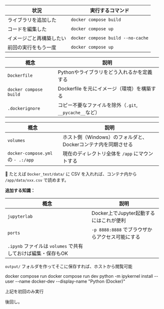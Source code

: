 
|状況|実行するコマンド|
|---|---|
|ライブラリを追加した|`docker compose build`|
|コードを編集した|`docker compose up`|
|イメージごと再構築したい|`docker compose build --no-cache`|
|前回の実行をもう一度|`docker compose up`|


|概念|説明|
|---|---|
|`Dockerfile`|Pythonやライブラリをどう入れるかを定義する|
|`docker compose build`|Dockerfile を元にイメージ（環境）を構築する|
|`.dockerignore`|コピー不要なファイルを除外（`.git`, `__pycache__`など）|



|概念|説明|
|---|---|
|`volumes`|ホスト側（Windows）のフォルダと、Dockerコンテナ内を同期させる|
|`docker-compose.yml` の `- .:/app`|現在のディレクトリ全体を `/app` にマウントする|

📂 たとえば `Docker_test/data/` に CSV を入れれば、コンテナ内から `/app/data/xxx.csv` で読めます。

**追加する知識：**

|概念|説明|
|---|---|
|`jupyterlab`|Docker上でJupyter起動するにはこれが便利|
|`ports`|`-p 8888:8888` でブラウザからアクセス可能にする|
|`.ipynb` ファイルは `volumes` で共有しておけば編集・保存もOK|

`output/` フォルダを作ってそこに保存すれば、ホストから閲覧可能

docker compose run
docker compose run dev python -m ipykernel install --user --name docker-dev --display-name "Python (Docker)"

上記を初回のみ実行




後回し。